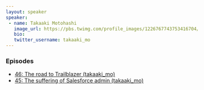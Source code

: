 ```yaml
---
layout: speaker
speaker:
 - name: Takaaki Motohashi
   image_url: https://pbs.twimg.com/profile_images/1226767743753416704/O8lEq7eE_400x400.jpg
   bio:
   twitter_username: takaaki_mo
---
```


### Episodes

- [46: The road to Trailblazer (takaaki_mo)](/046/)
- [45: The suffering of Salesforce admin (takaaki_mo)](/045/)
